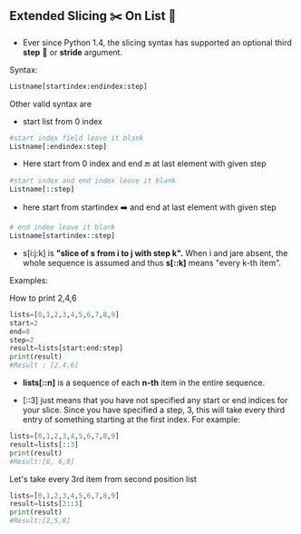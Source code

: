 ## Extended Slicing :scissors: On List :scroll:

- Ever since Python 1.4, the slicing syntax has supported an optional third **step** :racehorse: or **stride** argument.

Syntax:
```python
Listname[startindex:endindex:step]
```
Other valid syntax are

- start list from 0 index
```python
#start index field leave it blank
Listname[:endindex:step]

```
- Here start from 0 index and end :end: at last element with given step
```python
#start index and end index leave it blank
Listname[::step]
 ```
- here start from startindex :arrow_right: and end at last element with given step
```python
# end index leave it blank
Listname[startindex::step]
```

- s[i:j:k] is
**"slice of s from i to j with step k".** When i and jare absent, the whole sequence is assumed and thus **s[::k]** means "every k-th item".


Examples:

How to print 2,4,6 
```python
lists=[0,1,2,3,4,5,6,7,8,9]
start=2
end=8
step=2
result=lists[start:end:step]
print(result) 
#Result : [2,4,6]
```

- **lists[::n]** is a sequence of each **n-th** item in the entire sequence.

- [::3] just means that you have not specified any start or end indices for your slice. Since you have specified a step, 3, this will take every third entry of something starting at the first index. 
For example:
```python
lists=[0,1,2,3,4,5,6,7,8,9]
result=lists[::3]
print(result) 
#Result:[0, 6,9]
```
Let's take every 3rd item from second position list

```python
lists=[0,1,2,3,4,5,6,7,8,9]
result=lists[2::3]
print(result) 
#Result:[2,5,8]
```
